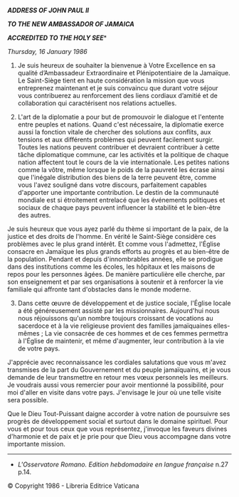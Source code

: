 ***ADDRESS OF JOHN PAUL II***

***TO THE NEW AMBASSADOR OF JAMAICA***

***ACCREDITED TO THE HOLY SEE****

*Thursday, 16 January 1986*

1. Je suis heureux de souhaiter la bienvenue à Votre Excellence en sa qualité d’Ambassadeur Extraordinaire et Plénipotentiaire de la Jamaïque. Le Saint-Siège tient en haute considération la mission que vous entreprenez maintenant et je suis convaincu que durant votre séjour vous contribuerez au renforcement des liens cordiaux d’amitié et de collaboration qui caractérisent nos relations actuelles.

2. L'art de la diplomatie a pour but de promouvoir le dialogue et l'entente entre peuples et nations. Quand c'est nécessaire, la diplomatie exerce aussi la fonction vitale de chercher des solutions aux conflits, aux tensions et aux différents problèmes qui peuvent facilement surgir. Toutes les nations peuvent contribuer et devraient contribuer à cette tâche diplomatique commune, car les activités et la politique de chaque nation affectent tout le cours de la vie internationale. Les petites nations comme la vôtre, même lorsque le poids de la pauvreté les écrase ainsi que l'inégale distribution des biens de la terre peuvent être, comme vous l'avez souligné dans votre discours, parfaitement capables d'apporter une importante contribution. Le destin de la communauté mondiale est si étroitement entrelacé que les événements politiques et sociaux de chaque pays peuvent influencer la stabilité et le bien-être des autres.

Je suis heureux que vous ayez parlé du thème si important de la paix, de la justice et des droits de l'homme. En vérité le Saint-Siège considère ces problèmes avec le plus grand intérêt. Et comme vous l'admettez, l'Église consacre en Jamaïque les plus grands efforts au progrès et au bien-être de la population. Pendant et depuis d'innombrables années, elle se prodigue dans des institutions comme les écoles, les hôpitaux et les maisons de repos pour les personnes âgées. De manière particulière elle cherche, par son enseignement et par ses organisations à soutenir et à renforcer la vie familiale qui affronte tant d'obstacles dans le monde moderne.

3. Dans cette œuvre de développement et de justice sociale, l'Église locale a été généreusement assisté par les missionnaires. Aujourd'hui nous nous réjouissons qu'un nombre toujours croissant de vocations au sacerdoce et à la vie religieuse provient des familles jamaïquaines elles-mêmes ; La vie consacrée de ces hommes et de ces femmes permettra à l'Église de maintenir, et même d'augmenter, leur contribution à la vie de votre pays.

J'apprécie avec reconnaissance les cordiales salutations que vous m'avez transmises de la part du Gouvernement et du peuple jamaïquains, et je vous demande de leur transmettre en retour mes vœux personnels les meilleurs. Je voudrais aussi vous remercier pour avoir mentionné la possibilité, pour moi d'aller en visite dans votre pays. J'envisage le jour où une telle visite sera possible.

Que le Dieu Tout-Puissant daigne accorder à votre nation de poursuivre ses progrès de développement social et surtout dans le domaine spirituel. Pour vous et pour tous ceux que vous représentez, j'invoque les faveurs divines d'harmonie et de paix et je prie pour que Dieu vous accompagne dans votre importante mission.

* * *

* *L'Osservatore Romano. Edition hebdomadaire en langue française* n.27 p.14.

© Copyright 1986 - Libreria Editrice Vaticana